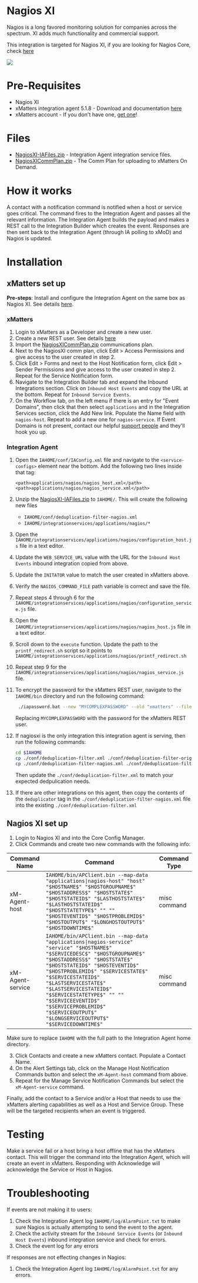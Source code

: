 # Nagios XI
Nagios is a long favored monitoring solution for companies across the spectrum. XI adds much functionality and commercial support. 

This integration is targeted for Nagios XI, if you are looking for Nagios Core, check [here](https://github.com/xmatters/xm-labs-nagios)

<kbd>
  <img src="https://github.com/xmatters/xMatters-Labs/raw/master/media/disclaimer.png">
</kbd>

# Pre-Requisites
* Nagios XI
* xMatters integration agent 5.1.8 - Download and documentation [here](https://support.xmatters.com/hc/en-us/articles/201463419-Integration-Agent-for-xMatters-5-x-xMatters-On-Demand)
* xMatters account - If you don't have one, [get one](https://www.xmatters.com)!

# Files
* [NagiosXI-IAFiles.zip](NagiosXI-IAFiles.zip) - Integration Agent integration service files. 
* [NagiosXICommPlan.zip](NagiosXICommPlan.zip) - The Comm Plan for uploading to xMatters On Demand.


# How it works
A contact with a notification command is notified when a host or service goes critical. The command fires to the Integration Agent and passes all the relevant information. The Integration Agent builds the payload and makes a REST call to the Integration Builder which creates the event. Responses are then sent back to the Integration Agent (through IA polling to xMoD) and Nagios is updated. 

# Installation

## xMatters set up

**Pre-steps**: Install and configure the Integration Agent on the same box as Nagios XI. See details [here](https://support.xmatters.com/hc/en-us/articles/201463419-Integration-Agent-for-xMatters-5-x-xMatters-On-Demand).

### xMatters
1. Login to xMatters as a Developer and create a new user. 
2. Create a new REST user. See details [here](https://help.xmatters.com/integrations/xmatters/configuringxmatters.htm#Create)
2. Import the [NagiosXICommPlan.zip](NagiosXICommPlan.zip) communications plan. 
3. Next to the NagiosXI comm plan, click Edit > Access Permissions and give access to the user created in step 2. 
4. Click Edit > Forms and next to the Host Notification form, click Edit > Sender Permissions and give access to the user created in step 2. Repeat for the Service Notification form.
5. Navigate to the Integration Builder tab and expand the Inbound Integrations section. Click on `Inbound Host Events` and copy the URL at the bottom. Repeat for `Inbound Service Events`. 
6. On the Workflow tab, on the left menu if there is an entry for "Event Domains", then click that then select `applications` and in the Integration Services section, click the Add New link. Populate the Name field with `nagios-host`. Repeat to add a new one for `nagios-service`. If Event Domains is not present, contact our helpful [support people](https://support.xmatters.com/hc/en-us/requests/new) and they'll hook you up. 

### Integration Agent
1. Open the `IAHOME/conf/IAConfig.xml` file and navigate to the `<service-configs>` element near the bottom. Add the following two lines inside that tag:
    ```
    <path>applications/nagios/nagios_host.xml</path>
    <path>applications/nagios/nagios_service.xml</path>
    ```
2. Unzip the [NagiosXI-IAFiles.zip](NagiosXI-IAFiles.zip) to `IAHOME/`. This will create the following new files
   * `IAHOME/conf/deduplication-filter-nagios.xml`
   * `IAHOME/integrationservices/applications/nagios/*`
3. Open the `IAHOME/integrationservices/applications/nagios/configuration_host.js` file in a text editor. 
4. Update the `WEB_SERVICE_URL` value with the URL for the `Inbound Host Events` inbound integration copied from above. 
5. Update the `INITATOR` value to match the user created in xMatters above. 
6. Verify the `NAGIOS_COMMAND_FILE` path variable is correct and save the file.
7. Repeat steps 4 through 6 for the `IAHOME/integrationservices/applications/nagios/configuration_service.js` file.
8. Open the `IAHOME/integrationservices/applications/nagios/nagios_host.js` file in a text editor.

9. Scroll down to the `execute` function. Update the path to the `printf_redirect.sh` script so it points to `IAHOME/integrationservices/applications/nagios/printf_redirect.sh`

10. Repeat step 9 for the `IAHOME/integrationservices/applications/nagios/nagios_service.js` file.

11. To encrypt the password for the xMatters REST user, navigate to the `IAHOME/bin` directory and run the following command:
    ```bash
     ./iapassword.bat --new "MYCOMPLEXPASSWORD" --old "xmatters" --file integrationservices/applications/nagios/.initiatorpasswd
    ```
    Replacing `MYCOMPLEXPASSWORD` with the password for the xMatters REST user. 
12. If nagiosxi is the only integration this integration agent is serving, then run the following commands:

    ```bash
    cd $IAHOME
    cp ./conf/deduplication-filter.xml ./conf/deduplication-filter-original.xml
    cp ./conf/deduplication-filter-nagios.xml ./conf/deduplication-filter.xml
    ```
    Then update the `./conf/deduplication-filter.xml` to match your expected dedpulication needs. 
13. If there are other integrations on this agent, then copy the contents of the `deduplicator` tag in the `./conf/deduplication-filter-nagios.xml` file into the existing `./conf/deduplication-filter.xml`

## Nagios XI set up
1. Login to Nagios XI and into the Core Config Manager. 
2. Click Commands and create two new commands with the following info:

| Command Name | Command | Command Type |
| ------------ | ------- | ------------ |
| xM-Agent-host | `IAHOME/bin/APClient.bin --map-data "applications\|nagios-host" "host" "$HOSTNAME$" "$HOSTGROUPNAME$" "$HOSTADDRESS$" "$HOSTSTATE$" "$HOSTSTATEID$" "$LASTHOSTSTATE$" "$LASTHOSTSTATEID$" "$HOSTSTATETYPE$" "" "" "$HOSTEVENTID$" "$HOSTPROBLEMID$" "$HOSTOUTPUT$" "$LONGHOSTOUTPUT$" "$HOSTDOWNTIME$"` | misc command |
| xM-Agent-service | `IAHOME/bin/APClient.bin --map-data "applications\|nagios-service" "service" "$HOSTNAME$" "$SERVICEDESC$" "$HOSTGROUPNAME$" "$HOSTADDRESS$" "$HOSTSTATE$" "$HOSTSTATEID$" "$HOSTEVENTID$" "$HOSTPROBLEMID$" "$SERVICESTATE$" "$SERVICESTATEID$" "$LASTSERVICESTATE$" "$LASTSERVICESTATEID$" "$SERVICESTATETYPE$" "" "" "$SERVICEEVENTID$" "$SERVICEPROBLEMID$" "$SERVICEOUTPUT$" "$LONGSERVICEOUTPUT$" "$SERVICEDOWNTIME$"` | misc command |

Make sure to replace `IAHOME` with the full path to the Integration Agent home directory. 

3. Click Contacts and create a new xMatters contact. Populate a Contact Name. 
2. On the Alert Settings tab, click on the Manage Host Notification Commands button and select the `xM-Agent-host` command from above. 
5. Repeat for the Manage Service Notification Commands but select the `xM-Agent-service` command. 

Finally, add the contact to a Service and/or a Host that needs to use the xMatters alerting capabilities as well as a Host and Service Group. These will be the targeted recipients when an event is triggered.  

# Testing
Make a service fail or a host bring a host offline that has the xMatters contact. This will trigger the command into the Integration Agent, which will create an event in xMatters. Responding with Acknowledge will acknowledge the Service or Host in Nagios.


# Troubleshooting

If events are not making it to users:

1. Check the Integration Agent log `IAHOME/log/AlarmPoint.txt` to make sure Nagios is actually attempting to send the event to the agent. 
2. Check the activity stream for the `Inbound Service Events` (or `Inbound Host Events`) inbound integration service and check for errors. 
3. Check the event log for any errors

If responses are not effecting changes in Nagios:

1. Check the Integration Agent log `IAHOME/log/AlarmPoint.txt` for any errors.


